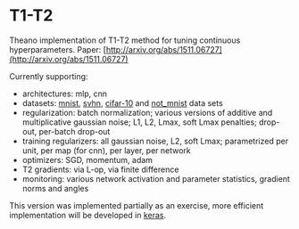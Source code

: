 # T1-T2

Theano implementation of T1-T2 method for tuning continuous hyperparameters.
Paper: [http://arxiv.org/abs/1511.06727](http://arxiv.org/abs/1511.06727)

Currently supporting:
- architectures: mlp, cnn
- datasets: [mnist](http://yann.lecun.com/exdb/mnist/), [svhn](http://ufldl.stanford.edu/housenumbers/), [cifar-10](https://www.cs.toronto.edu/~kriz/cifar.html) and [not_mnist](http://yaroslavvb.blogspot.fi/2011/09/notmnist-dataset.html) data sets
- regularization: batch normalization; various versions of additive and multiplicative gaussian noise; 
L1, L2, Lmax, soft Lmax penalties; drop-out, per-batch drop-out
- training regularizers: all gaussian noise, L2, soft Lmax; 
parametrized per unit, per map (for cnn), per layer, per network
- optimizers: SGD, momentum, adam
- T2 gradients: via L-op, via finite difference
- monitoring: various network activation and parameter statistics, gradient norms and angles 

This version was implemented partially as an exercise, more efficient implementation will be developed in [keras](https://github.com/fchollet/keras/).
